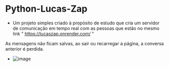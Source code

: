 # Python-Lucas-Zap

* Um projeto simples criado à propósito de estudo que cria um servidor de comunicação em tempo real com as pessoas que estão no mesmo link " https://lucaszap.onrender.com/ "

As mensagens não ficam salvas, ao sair ou recarregar a página, a conversa anterior é perdida.
  
* ![image](https://github.com/Lucagdev/Python-Lucas-Zap/assets/125372940/49a57c62-db0f-46d6-8a12-024b6c37cc19)
